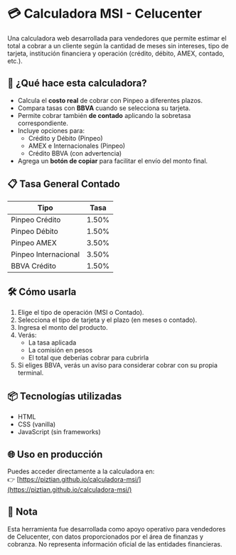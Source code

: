 # 💳 Calculadora MSI - Celucenter

Una calculadora web desarrollada para vendedores que permite estimar el total a cobrar a un cliente según la cantidad de meses sin intereses, tipo de tarjeta, institución financiera y operación (crédito, débito, AMEX, contado, etc.).

## 🧮 ¿Qué hace esta calculadora?

- Calcula el **costo real** de cobrar con Pinpeo a diferentes plazos.
- Compara tasas con **BBVA** cuando se selecciona su tarjeta.
- Permite cobrar también **de contado** aplicando la sobretasa correspondiente.
- Incluye opciones para:
  - Crédito y Débito (Pinpeo)
  - AMEX e Internacionales (Pinpeo)
  - Crédito BBVA (con advertencia)
- Agrega un **botón de copiar** para facilitar el envío del monto final.

## 📋 Tasa General Contado
| Tipo                   | Tasa |
|------------------------|------|
| Pinpeo Crédito         | 1.50% |
| Pinpeo Débito          | 1.50% |
| Pinpeo AMEX            | 3.50% |
| Pinpeo Internacional   | 3.50% |
| BBVA Crédito           | 1.50% |

## 🛠 Cómo usarla

1. Elige el tipo de operación (MSI o Contado).
2. Selecciona el tipo de tarjeta y el plazo (en meses o contado).
3. Ingresa el monto del producto.
4. Verás:
   - La tasa aplicada
   - La comisión en pesos
   - El total que deberías cobrar para cubrirla
5. Si eliges BBVA, verás un aviso para considerar cobrar con su propia terminal.

## 📦 Tecnologías utilizadas

- HTML
- CSS (vanilla)
- JavaScript (sin frameworks)

## 🌐 Uso en producción

Puedes acceder directamente a la calculadora en:  
👉 [https://piztian.github.io/calculadora-msi/](https://piztian.github.io/calculadora-msi/)

## 📌 Nota

Esta herramienta fue desarrollada como apoyo operativo para vendedores de Celucenter, con datos proporcionados por el área de finanzas y cobranza. No representa información oficial de las entidades financieras.
